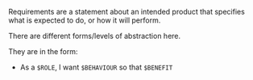 Requirements are a statement about an intended product that specifies what is expected to do, or how it will perform.

There are different forms/levels of abstraction here.

They are in the form:
- As a `$ROLE`, I want `$BEHAVIOUR` so that `$BENEFIT`